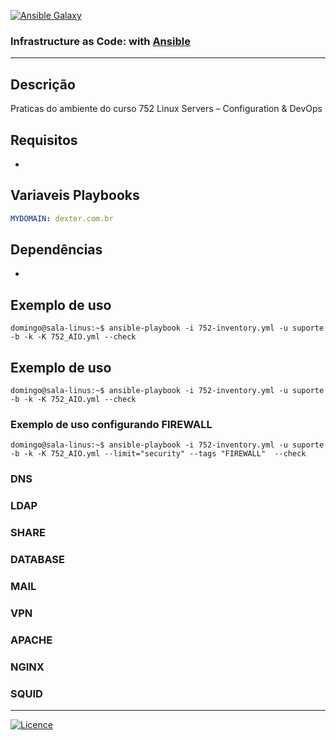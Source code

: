 [![Ansible Galaxy](https://img.shields.io/badge/Ansible%20Galaxy-wluisaraujo-blue.svg)](https://galaxy.ansible.com/wluisaraujo)

### Infrastructure as Code: with [Ansible](https://www.ansible.com)
------------

Descrição
------------

 Praticas do ambiente do curso 752 Linux Servers – Configuration & DevOps

Requisitos
------------

 *

Variaveis Playbooks
--------------

```yaml
MYDOMAIN: dexter.com.br
```

Dependências
------------

*

Exemplo de uso
----------------

```console
domingo@sala-linus:~$ ansible-playbook -i 752-inventory.yml -u suporte -b -k -K 752_AIO.yml --check
```

Exemplo de uso
----------------

```console
domingo@sala-linus:~$ ansible-playbook -i 752-inventory.yml -u suporte -b -k -K 752_AIO.yml --check
```

### Exemplo de uso configurando FIREWALL
```console
domingo@sala-linus:~$ ansible-playbook -i 752-inventory.yml -u suporte -b -k -K 752_AIO.yml --limit="security" --tags "FIREWALL"  --check
```

### DNS
### LDAP
### SHARE
### DATABASE
### MAIL
### VPN
### APACHE
### NGINX
### SQUID




----------------
[![Licence](https://img.shields.io/badge/License-GPL%20v3-red.svg)](https://www.gnu.org/licenses/gpl-3.0.pt-br.html)